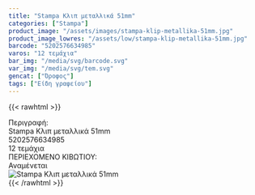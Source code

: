 ```yaml
---
title: "Stampa Κλιπ μεταλλικά 51mm"
categories: ["Stampa"]
product_image: "/assets/images/stampa-klip-metallika-51mm.jpg"
product_image_lowres: "/assets/low/stampa-klip-metallika-51mm.jpg"
barcode: "5202576634985"
varos: "12 τεμάχια"
bar_img: "/media/svg/barcode.svg"
var_img: "/media/svg/tem.svg"
gencat: ["Όροφος"]
tags: ["Είδη γραφείου"]
---
```

{{< rawhtml >}}

<div class="sload658"><div class="product"><div id="sistatika">Περιγραφή:</div><div class="alltext">Stampa Κλιπ μεταλλικά 51mm</div><div id="barcode"><div id="barimage1"></div><span id="bartext">5202576634985</span></div><div id="varos"><div id="temimg"></div><span id="varostext">12 τεμάχια</span></div><div id="kivotio">ΠΕΡΙΕΧΟΜΕΝΟ ΚΙΒΩΤΙΟΥ:<br>Αναμένεται</div><div class="pimg"><img alt="Stampa Κλιπ μεταλλικά 51mm" title="Stampa Κλιπ μεταλλικά 51mm" src="/assets/images/stampa-klip-metallika-51mm.jpg"></div></div></div>
{{< /rawhtml >}}


